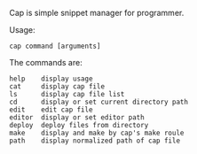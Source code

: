 Cap is simple snippet manager for programmer.

Usage:

    cap command [arguments]

The commands are:

    help    display usage
    cat     display cap file
    ls      display cap file list
    cd      display or set current directory path
    edit    edit cap file
    editor  display or set editor path
    deploy  deploy files from directory
    make    display and make by cap's make roule
    path    display normalized path of cap file
